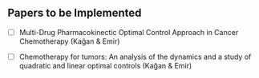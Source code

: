 ## Papers to be Implemented

-[ ] Multi-Drug Pharmacokinectic Optimal Control Approach in Cancer Chemotherapy (Kağan & Emir)

-[ ] Chemotherapy for tumors: An analysis of the dynamics and a study of quadratic and
linear optimal controls (Kağan & Emir)
